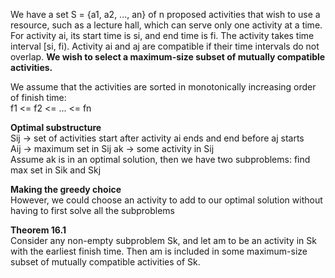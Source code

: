 We have a set S = {a1, a2, ..., an}
of n proposed activities that wish to use a resource, such as a lecture hall, which
can serve only one activity at a time.  
For activity ai, its start time is si, and end time is fi. The activity takes time
interval [si, fi).
Activity ai and aj are compatible if their time intervals do not overlap. **We wish to select a maximum-size
subset of mutually compatible activities.**

We assume that the activities are sorted
in monotonically increasing order of finish time:  
f1 <= f2 <= ... <= fn

**Optimal substructure**  
Sij -> set of activities start after activity ai ends and end before aj starts  
Aij -> maximum set in Sij
ak -> some activity in Sij  
Assume ak is in an optimal solution, then we have two subproblems: find max set
in Sik and Skj

**Making the greedy choice**  
However, we could choose an activity to add to our optimal solution without having
         to first solve all the subproblems
         
**Theorem 16.1**  
Consider any non-empty subproblem Sk, and let am to be an activity in Sk with the 
earliest finish time. Then am is included in some maximum-size subset of mutually
compatible activities of Sk.


